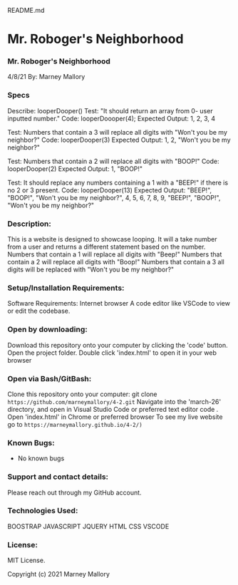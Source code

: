 README.md

# Mr. Roboger's Neighborhood

### Mr. Roboger's Neighborhood
4/8/21
By: Marney Mallory

### Specs
Describe: looperDooper()
Test: "It should return an array from 0- user inputted number."
Code: looperDoooper(4);
Expected Output: 1, 2, 3, 4

Test: Numbers that contain a 3 will replace all digits with "Won't you be my neighbor?"
Code: looperDooper(3)
Expected Output: 1, 2, "Won't you be my neighbor?"

Test: Numbers that contain a 2 will replace all digits with "BOOP!"
Code: looperDooper(2)
Expected Output: 1, "BOOP!"

Test: It should replace any numbers containing a 1 with a "BEEP!" if there is no 2 or 3 present. 
Code: looperDooper(13)
Expected Output: "BEEP!", "BOOP!", "Won't you be my neighbor?", 4, 5, 6, 7, 8, 9, "BEEP!", "BOOP!", "Won't you be my neighbor?"



### Description:
This is a website is designed to showcase looping. It will a take number from a user and returns a different statement based on the number. Numbers that contain a 1 will replace all digits with "Beep!"
Numbers that contain a 2 will replace all digits with "Boop!"
Numbers that contain a 3 all digits will be replaced with "Won't you be my neighbor?"

### Setup/Installation Requirements:
Software Requirements: Internet browser
A code editor like VSCode to view or edit the codebase.

### Open by downloading:
Download this repository onto your computer by clicking the 'code' button.
Open the project folder.
Double click 'index.html' to open it in your web browser

### Open via Bash/GitBash:
Clone this repository onto your computer: git clone `https://github.com/marneymallory/4-2.git`
Navigate into the 'march-26' directory, and open in Visual Studio Code or preferred text editor code .
Open 'index.html' in Chrome or preferred browser
To see my live website go to `https://marneymallory.github.io/4-2/)`

### Known Bugs:
- No known bugs

### Support and contact details:
Please reach out through my GitHub account.

### Technologies Used:
BOOSTRAP
JAVASCRIPT
JQUERY
HTML
CSS
VSCODE

### License:
MIT License.

Copyright (c) 2021 Marney Mallory